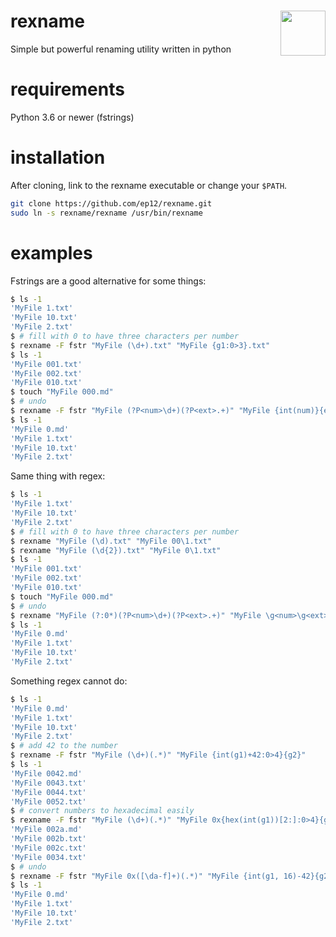 # rexname <img src="https://svgsilh.com/png-512/2730569-3f51b5.png" height="72rem" align="right">
<!-- cc0 image: https://svgsilh.com/3f51b5/image/2730570.html -->
Simple but powerful renaming utility written in python

# requirements
Python 3.6 or newer (fstrings)

# installation
After cloning, link to the rexname executable or change your `$PATH`.
```sh
git clone https://github.com/ep12/rexname.git
sudo ln -s rexname/rexname /usr/bin/rexname
```

# examples
Fstrings are a good alternative for some things:
```sh
$ ls -1
'MyFile 1.txt'
'MyFile 10.txt'
'MyFile 2.txt'
$ # fill with 0 to have three characters per number
$ rexname -F fstr "MyFile (\d+).txt" "MyFile {g1:0>3}.txt"
$ ls -1
'MyFile 001.txt'
'MyFile 002.txt'
'MyFile 010.txt'
$ touch "MyFile 000.md"
$ # undo
$ rexname -F fstr "MyFile (?P<num>\d+)(?P<ext>.+)" "MyFile {int(num)}{ext}"
$ ls -1
'MyFile 0.md'
'MyFile 1.txt'
'MyFile 10.txt'
'MyFile 2.txt'
```
Same thing with regex:
```sh
$ ls -1
'MyFile 1.txt'
'MyFile 10.txt'
'MyFile 2.txt'
$ # fill with 0 to have three characters per number
$ rexname "MyFile (\d).txt" "MyFile 00\1.txt"
$ rexname "MyFile (\d{2}).txt" "MyFile 0\1.txt"
$ ls -1
'MyFile 001.txt'
'MyFile 002.txt'
'MyFile 010.txt'
$ touch "MyFile 000.md"
$ # undo
$ rexname "MyFile (?:0*)(?P<num>\d+)(?P<ext>.+)" "MyFile \g<num>\g<ext>"
$ ls -1
'MyFile 0.md'
'MyFile 1.txt'
'MyFile 10.txt'
'MyFile 2.txt'
```
Something regex cannot do:
```sh
$ ls -1
'MyFile 0.md'
'MyFile 1.txt'
'MyFile 10.txt'
'MyFile 2.txt'
$ # add 42 to the number
$ rexname -F fstr "MyFile (\d+)(.*)" "MyFile {int(g1)+42:0>4}{g2}"
$ ls -1
'MyFile 0042.md'
'MyFile 0043.txt'
'MyFile 0044.txt'
'MyFile 0052.txt'
$ # convert numbers to hexadecimal easily
$ rexname -F fstr "MyFile (\d+)(.*)" "MyFile 0x{hex(int(g1))[2:]:0>4}{g2}"
'MyFile 002a.md'
'MyFile 002b.txt'
'MyFile 002c.txt'
'MyFile 0034.txt'
$ # undo
$ rexname -F fstr "MyFile 0x([\da-f]+)(.*)" "MyFile {int(g1, 16)-42}{g2}"
$ ls -1
'MyFile 0.md'
'MyFile 1.txt'
'MyFile 10.txt'
'MyFile 2.txt'
```
